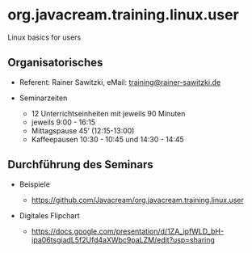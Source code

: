 # org.javacream.training.linux.user
Linux basics for users

## Organisatorisches

* Referent: Rainer Sawitzki, eMail: training@rainer-sawitzki.de

* Seminarzeiten
  * 12 Unterrichtseinheiten mit jeweils 90 Minuten
  * jeweils 9:00 - 16:15
  * Mittagspause 45’ (12:15-13:00)
  * Kaffeepausen 10:30 - 10:45 und 14:30 - 14:45


## Durchführung des Seminars

* Beispiele
  * https://github.com/Javacream/org.javacream.training.linux.user

* Digitales Flipchart
  * https://docs.google.com/presentation/d/1ZA_ipfWLD_bH-ipa06tsgiadL5f2Ufd4aXWbc9paLZM/edit?usp=sharing
